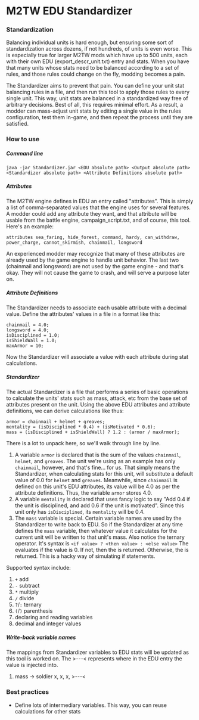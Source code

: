 # M2TW EDU Standardizer

### Standardization

Balancing individual units is hard enough, but ensuring some sort
of standardization across dozens, if not hundreds, of units is even worse.
This is especially true for larger M2TW mods which have up to 500 units, each with
their own EDU (export_descr_unit.txt) entry and stats. When you have that many units
whose stats need to be balanced according to a set of rules, and those rules
could change on the fly, modding becomes a pain. 

The Standardizer aims to prevent that pain. You can define your unit stat balancing rules
in a file, and then run this tool to apply those rules to every single unit. This way,
unit stats are balanced in a standardized way free of arbitrary decisions. Best of all,
this requires minimal effort. As a result, a modder can mass-adjust unit stats by editing a single
value in the rules configuration, test them in-game, and then repeat the process
until they are satisfied.

### How to use

##### Command line

```$xslt
java -jar Standardizer.jar <EDU absolute path> <Output absolute path> <Standardizer absolute path> <Attribute Definitions absolute path>
```

##### Attributes

The M2TW engine defines in EDU an entry called "attributes". This is simply a list
of comma-separated values that the engine uses for several features. A modder could add 
any attribute they want, and that attribute will be usable from the battle engine, campaign_script.txt, and 
of course, this tool. Here's an example:

```$xslt
attributes sea_faring, hide_forest, command, hardy, can_withdraw, power_charge, cannot_skirmish, chainmail, longsword
```

An experienced modder may recognize that many of these attributes
are already used by the game engine to handle unit behavior. The last two (chainmail and longsword)
are not used by the game engine - and that's okay. They will not cause the game
to crash, and will serve a purpose later on.

##### Attribute Definitions

The Standardizer needs to associate each usable attribute with a decimal value. Define the attributes' values
in a file in a format like this:

```$xslt
chainmail = 4.0;
longsword = 4.0;
isDisciplined = 1.0;
isShieldWall = 1.0;
maxArmor = 10;
```

Now the Standardizer will associate a value with each attribute during stat calculations.

##### Standardizer

The actual Standardizer is a file that performs a series of basic operations to calculate the units'
stats such as mass, attack, etc from the base set of attributes present on the unit. Using the 
above EDU attributes and attribute definitions, we can derive calculations like thus:

```$xslt
armor = chainmail + helmet + greaves;
mentality = (isDisciplined * 0.4) + (isMotivated * 0.6);
mass = (isDisciplined + isShieldWall) ? 1.2 : (armor / maxArmor);
```
There is a lot to unpack here, so we'll walk through line by line.

1. A variable `armor` is declared that is the sum of the values
`chainmail`, `helmet`, and `greaves`. The unit we're using as an example
has only `chainmail`, however, and that's fine... for us. That simply means the Standardizer,
when calculating stats for this unit, will substitute a default value of 0.0 
for `helmet` and `greaves`. Meanwhile, since `chainmail` is defined on this unit's EDU attributes,
its value will be 4.0 as per the attribute definitions. Thus, the variable
`armor` stores 4.0. 
1. A variable `mentality` is declared that uses fancy logic to say 
"Add 0.4 if the unit is disciplined, and add 0.6 if the unit is motivated". Since 
this unit only has `isDisciplined`, its `mentality` will be 0.4.
1. The `mass` variable is special. Certain variable names are used by the 
Standardizer to write back to EDU. So if the Standardizer at any time defines
the `mass` variable, then whatever value it calculates for the current unit will be written
to that unit's mass. Also notice the ternary operator. It's syntax is 
`
<if value> ? <then value> : <else value>
`
The <if value> evaluates if the value is 0. If not, then the <then value> is returned. 
Otherwise, the <else value> is returned. This is a hacky way of simulating if statements.

Supported syntax include:

1. `+` add
1. `-` subtract
1. `*` multiply
1. `/` divide
1. `?`/`:` ternary
1. `(`/`)` parenthesis
1. declaring and reading variables
1. decimal and integer values


##### Write-back variable names

The mappings from Standardizer variables to EDU stats will be updated
as this tool is worked on. The >---< represents where in the 
EDU entry the value is injected into.

1. mass -> soldier x, x, x, >---<


### Best practices

 - Define lots of intermediary variables. This way, you can reuse calculations
 for other stats